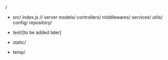 /
 - src/
    index.js   // server
    models/
    controllers/
    middlewares/
    services/
    utils/
    config/
    repository/

 - test/[to be added later]
 - static/
 - temp/

